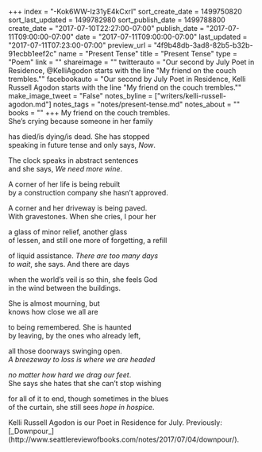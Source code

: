 +++
index = "-Kok6WW-Iz31yE4kCxrI"
sort_create_date = 1499750820
sort_last_updated = 1499782980
sort_publish_date = 1499788800
create_date = "2017-07-10T22:27:00-07:00"
publish_date = "2017-07-11T09:00:00-07:00"
date = "2017-07-11T09:00:00-07:00"
last_updated = "2017-07-11T07:23:00-07:00"
preview_url = "4f9b48db-3ad8-82b5-b32b-91ecbb1eef2c"
name = "Present Tense"
title = "Present Tense"
type = "Poem"
link = ""
shareimage = ""
twitterauto = "Our second by July Poet in Residence, @KelliAgodon starts with the line \"My friend on the couch trembles.\""
facebookauto = "Our second by July Poet in Residence, Kelli Russell Agodon starts with the line \"My friend on the couch trembles.\""
make_image_tweet = "False"
notes_byline = ["writers/kelli-russell-agodon.md"]
notes_tags = "notes/present-tense.md"
notes_about = ""
books = ""
+++
My friend on the couch trembles.<br>
She’s crying because someone in her family

has died/is dying/is dead. She has stopped<br>
speaking in future tense and only says, _Now_.

The clock speaks in abstract sentences<br>
and she says, _We need more wine_.

A corner of her life is being rebuilt<br>
by a construction company she hasn’t approved.

A corner and her driveway is being paved.<br>
With gravestones. When she cries, I pour her

a glass of minor relief, another glass<br>
of lessen, and still one more of forgetting, a refill

of liquid assistance. _There are too many days_<br>
_to wait_, she says. And there are days

when the world’s veil is so thin, she feels God<br>
in the wind between the buildings.

She is almost mourning, but<br>
knows how close we all are

to being remembered. She is haunted<br>
by leaving, by the ones who already left,

all those doorways swinging open.<br>
_A breezeway to loss is where we are headed_

_no matter how hard we drag our feet_.<br>
She says she hates that she can’t stop wishing

for all of it to end, though sometimes in the blues<br>
of the curtain, she still sees _hope in hospice_.

<p class="poem-footer">Kelli Russell Agodon is our Poet in Residence for July. Previously: [_Downpour_](http://www.seattlereviewofbooks.com/notes/2017/07/04/downpour/).</p>